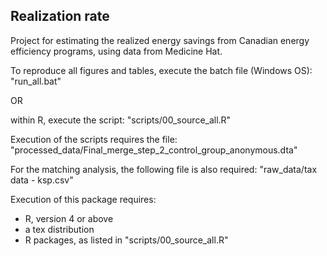 ## Realization rate

Project for estimating the realized energy savings from Canadian energy efficiency programs, using data from Medicine Hat.

To reproduce all figures and tables, execute the batch file (Windows OS):
"run_all.bat"

OR 

within R, execute the script:
"scripts/00_source_all.R"

Execution of the scripts requires the file:
"processed_data/Final_merge_step_2_control_group_anonymous.dta"

For the matching analysis, the following file is also required:
"raw_data/tax data - ksp.csv"

Execution of this package requires:
- R, version 4 or above
- a tex distribution
- R packages, as listed in "scripts/00_source_all.R"